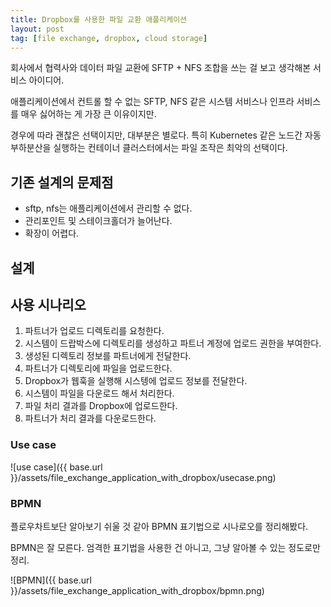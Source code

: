 ```yaml
---
title: Dropbox를 사용한 파일 교환 애플리케이션
layout: post
tag: [file exchange, dropbox, cloud storage]
---
```


회사에서 협력사와 데이터 파일 교환에 SFTP + NFS 조합을 쓰는 걸 보고 생각해본 서비스 아이디어.

애플리케이션에서 컨트롤 할 수 없는 SFTP, NFS 같은 시스템 서비스나 인프라 서비스를 매우 싫어하는 게 가장 큰 이유이지만.

경우에 따라 괜찮은 선택이지만, 대부분은 별로다. 특히 Kubernetes 같은 노드간 자동 부하분산을 실행하는 컨테이너 클러스터에서는 파일 조작은 최악의 선택이다.

## 기존 설계의 문제점

- sftp, nfs는 애플리케이션에서 관리할 수 없다.
- 관리포인트 및 스테이크홀더가 늘어난다.
- 확장이 어렵다.

## 설계

## 사용 시나리오

1. 파트너가 업로드 디렉토리를 요청한다.
1. 시스템이 드랍박스에 디렉토리를 생성하고 파트너 계정에 업로드 권한을 부여한다.
1. 생성된 디렉토리 정보를 파트너에게 전달한다.
1. 파트너가 디렉토리에 파일을 업로드한다.
1. Dropbox가 웹훅을 실행해 시스텡에 업로드 정보를 전달한다.
1. 시스템이 파일을 다운로드 해서 처리한다.
1. 파일 처리 결과를 Dropbox에 업로드한다.
1. 파트너가 처리 결과를 다운로드한다.

### Use case

![use case]({{ base.url }}/assets/file_exchange_application_with_dropbox/usecase.png)

### BPMN

플로우차트보단 알아보기 쉬울 것 같아 BPMN 표기법으로 시나로오를 정리해봤다.

BPMN은 잘 모른다. 엄격한 표기법을 사용한 건 아니고, 그냥 알아볼 수 있는 정도로만 정리.

![BPMN]({{ base.url }}/assets/file_exchange_application_with_dropbox/bpmn.png)
